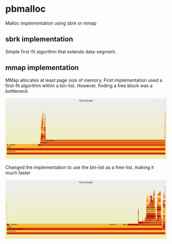 # pbmalloc

Malloc implementation using sbrk or mmap

## sbrk implementation
Simple first-fit algorithm that extends data-segment.

## mmap implementation
MMap allocates at least page size of memory. First implementation used a first-fit algorithm within a bin-list. However, finding a free block was a bottleneck.

![pbmalloc](flamegraphs/pbmalloc.svg)

Changed the implementation to use the bin-list as a free-list, making it much faster

![pbmalloc](flamegraphs/freelist128pbmalloc.svg)
